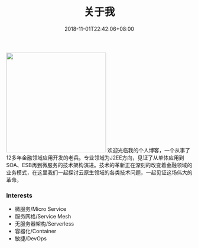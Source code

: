 ﻿---
title: "关于我"
date: 2018-11-01T22:42:06+08:00
image: "img/404-bg.jpg"
---
<img src="/img/1521288767.jpg" width="270" height="270"/>
欢迎光临我的个人博客，一个从事了12多年金融领域应用开发的老兵。专业领域为J2EE方向，见证了从单体应用到SOA、ESB再到微服务的技术架构演进。技术的革新正在深刻的改变着金融领域的业务模式，在这里我们一起探讨云原生领域的各类技术问题，一起见证这场伟大的革命。

### Interests
- 微服务/Micro Service
- 服务网格/Service Mesh
- 无服务器架构/Serverless
- 容器化/Container
- 敏捷/DevOps